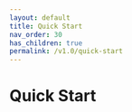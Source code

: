 ```yaml
---
layout: default
title: Quick Start
nav_order: 30
has_children: true
permalink: /v1.0/quick-start
---
```


# Quick Start

